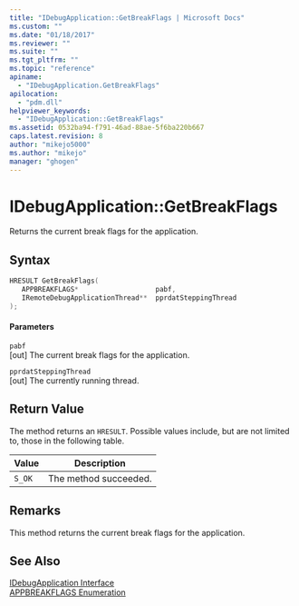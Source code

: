 ```yaml
---
title: "IDebugApplication::GetBreakFlags | Microsoft Docs"
ms.custom: ""
ms.date: "01/18/2017"
ms.reviewer: ""
ms.suite: ""
ms.tgt_pltfrm: ""
ms.topic: "reference"
apiname: 
  - "IDebugApplication.GetBreakFlags"
apilocation: 
  - "pdm.dll"
helpviewer_keywords: 
  - "IDebugApplication::GetBreakFlags"
ms.assetid: 0532ba94-f791-46ad-88ae-5f6ba220b667
caps.latest.revision: 8
author: "mikejo5000"
ms.author: "mikejo"
manager: "ghogen"
---
```

# IDebugApplication::GetBreakFlags
Returns the current break flags for the application.  
  
## Syntax  
  
```cpp
HRESULT GetBreakFlags(  
   APPBREAKFLAGS*                   pabf,  
   IRemoteDebugApplicationThread**  pprdatSteppingThread  
);  
```  
  
#### Parameters  
 `pabf`  
 [out] The current break flags for the application.  
  
 `pprdatSteppingThread`  
 [out] The currently running thread.  
  
## Return Value  
 The method returns an `HRESULT`. Possible values include, but are not limited to, those in the following table.  
  
|Value|Description|  
|-----------|-----------------|  
|`S_OK`|The method succeeded.|  
  
## Remarks  
 This method returns the current break flags for the application.  
  
## See Also  
 [IDebugApplication Interface](../../winscript/reference/idebugapplication-interface.md)   
 [APPBREAKFLAGS Enumeration](../../winscript/reference/appbreakflags-enumeration.md)